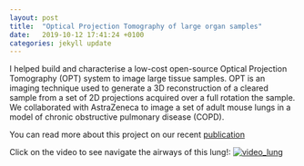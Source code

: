 ```yaml
---
layout: post
title:  "Optical Projection Tomography of large organ samples"
date:   2019-10-12 17:41:24 +0100
categories: jekyll update
---
```


I helped build and characterise a low-cost open-source Optical Projection Tomography (OPT) system to image large tissue samples. OPT is an imaging technique used to generate a 3D reconstruction of a cleared sample from a set of 2D projections acquired over a full rotation the sample. We collaborated with AstraZeneca to image a set of adult mouse lungs in a model of chronic obstructive pulmonary disease (COPD).

You can read more about this project on our recent [publication](https://doi.org/10.1038/s41598-019-52065-0)

Click on the video to see navigate the airways of this lung!:
[![video_lung](https://i.ibb.co/F6WJ2NC/https-i-ytimg-com-vi-r-DL8-ECd94-Pc-maxresdefault.jpg)](https://youtu.be/rDL8ECd94Pc "video_lung")
